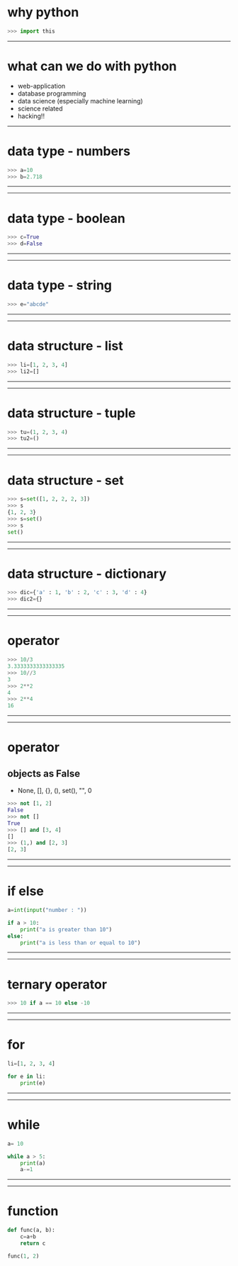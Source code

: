 # why python
```python
>>> import this
```
--- 
# what can we do with python
  - web-application
  - database programming
  - data science (especially machine learning)
  - science related
  - hacking!!
---
# data type - numbers
```python
>>> a=10
>>> b=2.718 
```
---

---
# data type - boolean
```python
>>> c=True
>>> d=False
```
---
---
# data type - string
```python
>>> e="abcde"
```
---
---
# data structure - list
```python
>>> li=[1, 2, 3, 4]
>>> li2=[]
```
---

---
# data structure - tuple
```python
>>> tu=(1, 2, 3, 4)
>>> tu2=()
```
---

---
# data structure - set
```python
>>> s=set([1, 2, 2, 2, 3])
>>> s
{1, 2, 3}
>>> s=set()
>>> s
set()
```
---
---
# data structure - dictionary
```python
>>> dic={'a' : 1, 'b' : 2, 'c' : 3, 'd' : 4}
>>> dic2={}
```
---
---
# operator 
```python
>>> 10/3
3.3333333333333335
>>> 10//3
3
>>> 2**2
4
>>> 2**4
16
```
---

---
# operator
## objects as False
  - None, [], {}, (), set(), "", 0
```python
>>> not [1, 2]
False
>>> not []
True
>>> [] and [3, 4]
[]
>>> (1,) and [2, 3]
[2, 3]
```

---

---
# if else
```python
a=int(input("number : "))

if a > 10:
    print("a is greater than 10")
else:
    print("a is less than or equal to 10")
```
---

---
# ternary operator
```python
>>> 10 if a == 10 else -10
```
---
---
# for
```python
li=[1, 2, 3, 4]

for e in li:
    print(e)
```
---

---
# while
```python
a= 10

while a > 5:
    print(a)
    a-=1
```
---

---
# function
```python
def func(a, b):
    c=a+b
    return c

func(1, 2)
```